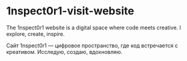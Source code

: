 # 1nspect0r1-visit-website

The 1nspect0r1 website is a digital space where code meets creative. I explore, create, inspire.



Сайт 1nspect0r1 — цифровое пространство, где код встречается с креативом. Исследую, создаю, вдохновляю.
